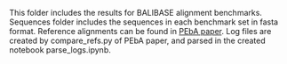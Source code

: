 This folder includes the results for BALIBASE alignment benchmarks. Sequences folder includes the sequences in each benchmark set in fasta format. Reference alignments can be found in [PEbA paper](https://github.com/mgtools/PEbA/tree/master/data). Log files are created by compare_refs.py of PEbA paper, and parsed in the created notebook parse_logs.ipynb. 
